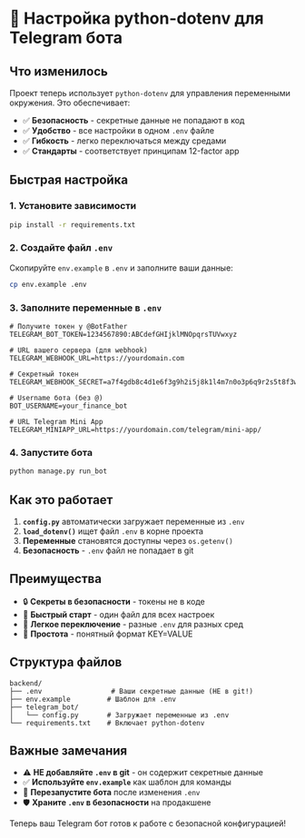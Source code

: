 # 🔧 Настройка python-dotenv для Telegram бота

## Что изменилось

Проект теперь использует `python-dotenv` для управления переменными окружения. Это обеспечивает:

- ✅ **Безопасность** - секретные данные не попадают в код
- ✅ **Удобство** - все настройки в одном `.env` файле  
- ✅ **Гибкость** - легко переключаться между средами
- ✅ **Стандарты** - соответствует принципам 12-factor app

## Быстрая настройка

### 1. Установите зависимости
```bash
pip install -r requirements.txt
```

### 2. Создайте файл `.env`
Скопируйте `env.example` в `.env` и заполните ваши данные:

```bash
cp env.example .env
```

### 3. Заполните переменные в `.env`
```env
# Получите токен у @BotFather
TELEGRAM_BOT_TOKEN=1234567890:ABCdefGHIjklMNOpqrsTUVwxyz

# URL вашего сервера (для webhook)
TELEGRAM_WEBHOOK_URL=https://yourdomain.com

# Секретный токен
TELEGRAM_WEBHOOK_SECRET=a7f4gdb8c4d1e6f3g9h2i5j8k1l4m7n0o3p6q9r2s5t8f3w4w7x0y3z6

# Username бота (без @)
BOT_USERNAME=your_finance_bot

# URL Telegram Mini App
TELEGRAM_MINIAPP_URL=https://yourdomain.com/telegram/mini-app/
```

### 4. Запустите бота
```bash
python manage.py run_bot
```

## Как это работает

1. **`config.py`** автоматически загружает переменные из `.env`
2. **`load_dotenv()`** ищет файл `.env` в корне проекта
3. **Переменные** становятся доступны через `os.getenv()`
4. **Безопасность** - `.env` файл не попадает в git

## Преимущества

- 🔒 **Секреты в безопасности** - токены не в коде
- 🚀 **Быстрый старт** - один файл для всех настроек
- 🔄 **Легкое переключение** - разные `.env` для разных сред
- 📝 **Простота** - понятный формат KEY=VALUE

## Структура файлов

```
backend/
├── .env                 # Ваши секретные данные (НЕ в git!)
├── env.example         # Шаблон для .env
├── telegram_bot/
│   └── config.py       # Загружает переменные из .env
└── requirements.txt    # Включает python-dotenv
```

## Важные замечания

- ⚠️ **НЕ добавляйте `.env` в git** - он содержит секретные данные
- ✅ **Используйте `env.example`** как шаблон для команды
- 🔄 **Перезапустите бота** после изменения `.env`
- 🛡️ **Храните `.env` в безопасности** на продакшене

Теперь ваш Telegram бот готов к работе с безопасной конфигурацией!
